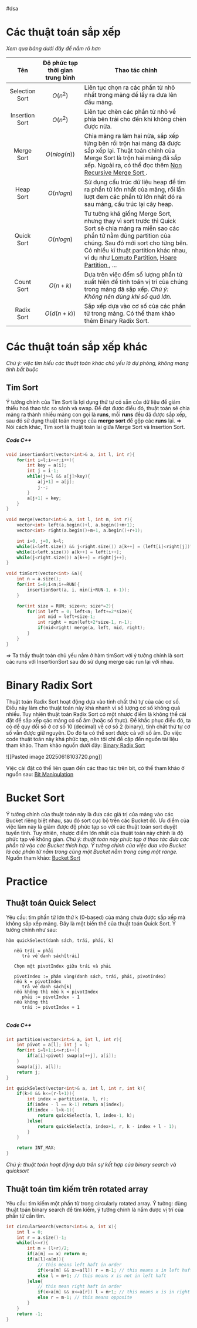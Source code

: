 #dsa
# Các thuật toán sắp xếp
*Xem qua bảng dưới đây để nắm rõ hơn*

|      Tên       | Độ phức tạp thời gian trung bình | Thao tác chính                                                                                                                                                                                                                                                                                                                                                                                                             |
|:--------------:|:--------------------------------:| -------------------------------------------------------------------------------------------------------------------------------------------------------------------------------------------------------------------------------------------------------------------------------------------------------------------------------------------------------------------------------------------------------------------------- |
| Selection Sort |             $O(n^2)$             | Liên tục chọn ra các phần tử nhỏ nhất trong mảng để lấy ra đưa lên đầu mảng.                                                                                                                                                                                                                                                                                                                                               |
| Insertion Sort |             $O(n^2)$             | Liên tục chèn các phần tử nhỏ về phía bên trái cho đến khi không chèn được nữa.                                                                                                                                                                                                                                                                                                                                            |
|   Merge Sort   |           $O(nlog(n))$           | Chia mảng ra làm hai nửa, sắp xếp từng bên rồi trộn hai mảng đã được sắp xếp lại. Thuật toán chính của Merge Sort là trộn hai mảng đã sắp xếp. Ngoài ra, có thể đọc thêm <a href="https://stackoverflow.com/questions/1557894/non-recursive-merge-sort"> Non Recursive Merge Sort </a>.                                                                                                                                    |
|   Heap Sort    |            $O(nlogn)$            | Sử dụng cấu trúc dữ liệu heap để tìm ra phần tử lớn nhất của mảng, rồi lần lượt đem các phần tử lớn nhất đó ra sau mảng, cấu trúc lại cây heap.                                                                                                                                                                                                                                                                            |
|   Quick Sort   |            $O(nlogn)$            | Tư tưởng khá giống Merge Sort, nhưng thay vì sort trước thì Quick Sort sẽ chia mảng ra miễn sao các phần tử nằm đúng partition của chúng. Sau đó mới sort cho từng bên. Có nhiều kĩ thuật partition khác nhau, ví dụ như <a href="https://www.geeksforgeeks.org/dsa/lomuto-partition-algorithm/">Lomuto Partition</a>, <a href="https://www.geeksforgeeks.org/dsa/hoare-s-partition-algorithm/"> Hoare Partition </a>, ... |
|   Count Sort   |             $O(n+k)$             | Dựa trên việc đếm số lượng phần tử xuất hiện để tính toán vị trí của chúng trong mảng đã sắp xếp. *Chú ý: Không nên dùng khi số quá lớn.*                                                                                                                                                                                                                                                                                  |
|   Radix Sort   |           $O(d(n+k))$            | Sắp xếp dựa vào cơ số của các phần tử trong mảng. Có thể tham khảo thêm Binary Radix Sort.                                                                                                                                                                                                                                                                                                                                 |
# Các thuật toán sắp xếp khác
*Chú ý: việc tìm hiểu các thuật toán khác chủ yếu là dự phòng, không mang tính bắt buộc*
## Tim Sort
Ý tưởng chính của Tim Sort là lợi dụng thứ tự có sẵn của dữ liệu để giảm thiểu hoá thao tác so sánh và swap. Để đạt được điều đó, thuật toán sẽ chia mảng ra thành nhiều mảng con gọi là **runs**, mỗi **runs** đều đã được sắp xếp, sau đó sử dụng thuật toán merge của **merge sort** để gộp các **runs** lại.
=> Nói cách khác, Tim sort là thuật toán lai giữa Merge Sort và Insertion Sort.
##### Code C++
```cpp
void insertionSort(vector<int>& a, int l, int r){
    for(int i=l;i<=r;i++){
        int key = a[i];
        int j = i-1;
        while(j>=l && a[j]>key){
            a[j+1] = a[j];
            j--;
        }
        a[j+1] = key;
    }
}

void merge(vector<int>& a, int l, int m, int r){
    vector<int> left(a.begin()+l, a.begin()+m+1);
    vector<int> right(a.begin()+m+1, a.begin()+r+1);

    int i=0, j=0, k=l;
    while(i<left.size() && j<right.size()) a[k++] = (left[i]<right[j])?(left[i++]):right[j++];
    while(i<left.size()) a[k++] = left[i++];
    while(j<right.size()) a[k++] = right[j++];
}

void timSort(vector<int> &a){
    int n = a.size();
    for(int i=0;i<n;i+=RUN){
        insertionSort(a, i, min(i+RUN-1, n-1));
    }

    for(int size = RUN; size<n; size*=2){
        for(int left = 0; left<n; left+=2*size){
            int mid = left+size-1;
            int right = min(left+2*size-1, n-1);
            if(mid<right) merge(a, left, mid, right);
        }
    }
}
```
=> Ta thấy thuật toán chủ yếu nằm ở hàm timSort với ý tưởng chính là sort các runs với InsertionSort sau đó sử dụng merge các run lại với nhau.

# Binary Radix Sort

Thuật toán Radix Sort hoạt động dựa vào tính chất thứ tự của các cơ số. Điều này làm cho thuật toán này khá nhanh vì số lượng cơ số không quá nhiều. Tuy nhiên thuật toán Radix Sort có một nhược điểm là không thể cài đặt để sắp xếp các mảng có số âm (hoặc số thực). Để khắc phục điều đó, ta có để quy đổi số ở cơ số 10 (decimal) về cơ số 2 (binary), tính chất thứ tự cơ số vẫn được giữ nguyên. Do đó ta có thể sort được cả với số âm.
Do việc code thuật toán này khá phức tạp, nên tôi chỉ đề cập đến nguồn tài liệu tham khảo.
Tham khảo nguồn dưới đây: <a href="https://duvanenko.tech.blog/2022/04/09/in-place-binary-radix-sort/#:~:text=One%20way%20to%20implement%20Radix,digit%20matches%20the%20bin%20number.">Binary Radix Sort</a>

![[Pasted image 20250618103720.png]]

Việc cài đặt có thể liên quan đến các thao tác trên bit, có thể tham khảo ở nguồn sau: <a href="https://viblo.asia/p/thao-tac-xu-ly-bit-va-ung-dung-bit-manipulation-3kY4gxl9JAe">Bit Manipulation</a>

# Bucket Sort
Ý tưởng chính của thuật toán này là đưa các giá trị của mảng vào các Bucket riêng biệt nhau, sau đó sort cục bộ trên các Bucket đó. Ưu điểm của việc làm này là giảm được độ phức tạp so với các thuật toán sort duyệt tuyến tính. Tuy nhiên, nhược điểm lớn nhất của thuật toán này chính là độ phức tạp về không gian. 
*Chú ý: thuật toán này phức tạp ở thao tác đưa các phần tử vào các Bucket thích hợp. Ý tưởng chính của việc đưa vào Bucket là các phần tử nằm trong cùng một Bucket nằm trong cùng một range.*
Nguồn tham khảo: <a href="https://www.geeksforgeeks.org/bucket-sort-2/">Bucket Sort</a>

# Practice 

## Thuật toán Quick Select
Yêu cầu: tìm phần tử lớn thứ k (0-based) của mảng chưa được sắp xếp mà không sắp xếp mảng.
Đây là một biến thể của thuật toán Quick Sort. 
Ý tưởng chính như sau:
``` pseudocode
hàm quickSelect(danh sách, trái, phải, k)   
  
   nếu trái = phải   
      trả về danh sách[trái]   
  
   Chọn một pivotIndex giữa trái và phải   
  
   pivotIndex := phân vùng(danh sách, trái, phải, pivotIndex)   
   nếu k = pivotIndex   
      trả về danh sách[k]   
   nếu không thì nếu k < pivotIndex   
      phải := pivotIndex - 1   
   nếu không thì   
      trái := pivotIndex + 1
      
```

##### Code C++
```cpp
int partition(vector<int>& a, int l, int r){
    int pivot = a[l]; int j = l;
    for(int i=l+1;i<=r;i++){
        if(a[i]<pivot) swap(a[++j], a[i]);
    }
    swap(a[j], a[l]);
    return j;
}

int quickSelect(vector<int>& a, int l, int r, int k){
    if(k>0 && k<=(r-l+1)){
        int index = partition(a, l, r);
        if(index - l == k-1) return a[index];
        if(index - l>k-1){
            return quickSelect(a, l, index-1, k);
        }else{
            return quickSelect(a, index+1, r, k - index + l - 1);
        }
    }

    return INT_MAX;
}
```
*Chú ý: thuật toán hoạt động dựa trên sự kết hợp của binary search và quicksort*

## Thuật toán tìm kiếm trên rotated array
Yêu cầu: tìm kiếm một phần tử trong circularly rotated array.
Ý tưởng: dùng thuật toán binary search để tìm kiếm, ý tưởng chính là nắm được vị trí của phần tử cần tìm.

```cpp
int circularSearch(vector<int>& a, int x){
    int l = 0;
    int r = a.size()-1;
    while(l<=r){
        int m = (l+r)/2;
        if(a[m] == x) return m;
        if(a[l]<a[m]){
            // this means left haft in order
            if(x<a[m] && x>=a[l]) r = m-1; // this means x in left haft
            else l = m+1; // this means x is not in left haft
        }else{
            // this mean right haft in order
            if(x>a[m] && x<=a[r]) l = m+1; // this means x is in right haft
            else r = m-1; // this means opposite
        }
    }
    return -1;
}
```

